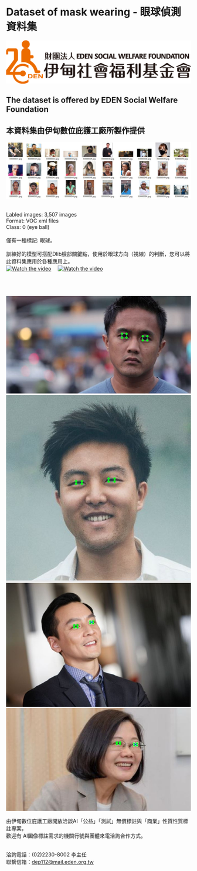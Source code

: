 # Dataset of mask wearing - 眼球偵測資料集<br/>
![image](https://github.com/ch-tseng/Dataset_for_Mask_Wearing/raw/main/eden.png)
## The dataset is offered by EDEN Social Welfare Foundation<br/>
## 本資料集由伊甸數位庇護工廠所製作提供<br/>
![image](https://github.com/ch-tseng/public_files/raw/main/list.JPG)
<br/><br/>

Labled images: 3,507 images<br/>
Format: VOC xml files<br/>
Class:  0 (eye ball)<br/><br/>
僅有一種標記: 眼球。<br/><br/>
訓練好的模型可搭配Dlib臉部關鍵點，使用於眼球方向（視線）的判斷，您可以將此資料集應用於各種應用上。<br/>
[![Watch the video](https://i9.ytimg.com/vi/dci8cVID5Co/mq1.jpg?sqp=COyD_YsG&rs=AOn4CLAyHNxTfH1htIt3FZy_33Nn6Nporw)](https://youtu.be/dci8cVID5Co)　
[![Watch the video](https://i9.ytimg.com/vi/-J1kxTgwu9E/mq1.jpg?sqp=COyD_YsG&rs=AOn4CLDHP6SkDdi98SFtCw6FmwZAohHr8A)](https://youtu.be/-J1kxTgwu9E)

<br/><br/>    
![image](https://github.com/ch-tseng/public_files/raw/main/e1.JPG)
![image](https://github.com/ch-tseng/public_files/raw/main/e2.JPG)
![image](https://github.com/ch-tseng/public_files/raw/main/e3.JPG)
![image](https://github.com/ch-tseng/public_files/raw/main/e4.JPG)

由伊甸數位庇護工廠開放洽談AI「公益」「測試」無償標註與「商業」性質性質標註專案，<br/>
歡迎有 AI圖像標註需求的機關行號與團體來電洽詢合作方式。<br/><br/>

洽詢電話：(02)2230-8002 李主任<br/>
聯繫信箱：dep112@mail.eden.org.tw

